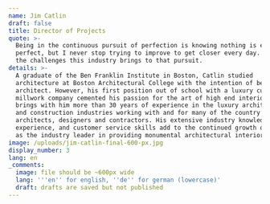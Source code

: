 ```yaml
---
name: Jim Catlin
draft: false
title: Director of Projects
quote: >-
  Being in the continuous pursuit of perfection is knowing nothing is ever
  perfect, but I never stop trying to improve to get closer every day. I enjoy
  the challenges this industry brings to that pursuit.
details: >-
  A graduate of the Ben Franklin Institute in Boston, Catlin studied
  architecture at Boston Architectural College with the intention of becoming an
  architect. However, his first position out of school with a luxury custom
  millwork company cemented his passion for the art of high end interiors. Jim
  brings with him more than 30 years of experience in the luxury architecture
  and construction industries working with and for many of the country’s top
  architects, designers and contractors. His extensive industry knowledge,
  experience, and customer service skills add to the continued growth of Merritt
  as the industry leader in providing monumental architectural interiors.
image: /uploads/jim-catlin-final-600-px.jpg
display_number: 3
lang: en
_comments:
  image: file should be ~600px wide
  lang: '''en'' for english, ''de'' for german (lowercase)'
  draft: drafts are saved but not published
---
```

